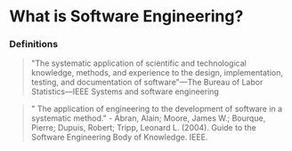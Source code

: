 # What is Software Engineering?

### Definitions

> "The systematic application of scientific and technological knowledge, methods, and experience to the design, implementation, testing, and documentation of software"—The Bureau of Labor Statistics—IEEE Systems and software engineering

> " The application of engineering to the development of software in a systematic method." -  Abran, Alain; Moore, James W.; Bourque, Pierre; Dupuis, Robert; Tripp, Leonard L. \(2004\). Guide to the Software Engineering Body of Knowledge. IEEE.



